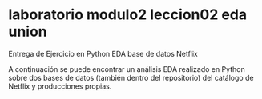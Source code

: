 # laboratorio modulo2 leccion02 eda union
Entrega de Ejercicio en Python EDA base de datos Netflix

A continuación se puede encontrar un análisis EDA realizado en Python sobre dos bases de datos (también dentro del repositorio) del catálogo de Netflix y producciones propias. 

